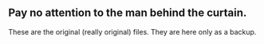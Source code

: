## Pay no attention to the man behind the curtain. 

These are the original (really original) files. They are here only as a backup.

